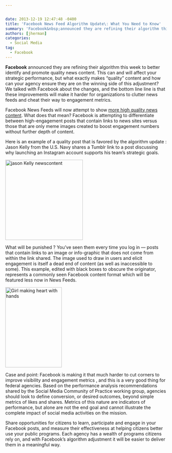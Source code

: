 ```yaml
---


date: 2013-12-19 12:47:48 -0400
title: 'Facebook News Feed Algorithm Update\: What You Need to Know'
summary: 'Facebook&nbsp;announced they are refining their algorithm this week to better identify and promote quality news content. This can and will affect your strategic performance, but what exactly makes &ldquo;quality&rdquo; content and how can your agency ensure they are on the winning side of this adjustment? We talked with Facebook about the changes, and the bottom'
authors: [jherman]
categories:
  - Social Media
tag:
  - Facebook
---
```


<p dir="ltr">
  <strong>Facebook</strong> announced they are refining their algorithm this week to better identify and promote quality news content. This can and will affect your strategic performance, but what exactly makes “quality” content and how can your agency ensure they are on the winning side of this adjustment? We talked with Facebook about the changes, and the bottom line line is that these improvements will make it harder for organizations to clutter news feeds and cheat their way to engagement metrics.
</p>

<p dir="ltr">
  Facebook News Feeds will now attempt to show <a href="http://newsroom.fb.com/News/768/News-Feed-FYI-Helping-You-Find-More-News-to-Talk-About">more high quality news content</a>. What does that mean? Facebook is attempting to differentiate between high-engagement posts that contain links to news sites versus those that are only meme images created to boost engagement numbers without further depth of content.
</p>

Here is an example of a quality post that is favored by the algorithm update : Jason Kelly from the U.S. Navy shares a Tumblr link to a post discussing why launching an Instagram account supports his team’s  strategic goals.

[<img class="aligncenter size-medium wp-image-101012" alt="jason Kelly newscontent" src="https://s3.amazonaws.com/sitesusa/wp-content/uploads/sites/212/2013/12/jason-Kelly-newscontent-242x250.jpg" width="242" height="250" />](https://s3.amazonaws.com/sitesusa/wp-content/uploads/sites/212/2013/12/jason-Kelly-newscontent.jpg)

What will be punished ? You’ve seen them every time you log in — posts that contain links to an image or info-graphic that does not come from within the link shared. The image used to draw in users and elicit engagement is itself a dead end of content (as well as inaccessible to some). This example, edited with black boxes to obscure the originator, represents a commonly seen Facebook content format which will be featured less now in News Feeds.

<p dir="ltr">
  <a href="https://s3.amazonaws.com/sitesusa/wp-content/uploads/sites/212/2013/12/Girl-making-heart-with-hands.jpg"><img class="aligncenter size-medium wp-image-101052" alt="Girl making heart with hands" src="https://s3.amazonaws.com/sitesusa/wp-content/uploads/sites/212/2013/12/Girl-making-heart-with-hands-176x250.jpg" width="176" height="250" /></a>
</p>

<p dir="ltr">
  Case and point: Facebook is making it that much harder to cut corners to improve visibility and engagement metrics , and this is a very good thing for federal agencies. Based on the performance analysis recommendations shared by the Social Media Community of Practice working group, agencies should look to define conversion, or desired outcomes, beyond simple metrics of likes and shares. Metrics of this nature are indicators of performance, but alone are not the end goal and cannot illustrate the complete impact of social media activities on the mission.
</p>

Share opportunities for citizens to learn, participate and engage in your Facebook posts, and measure their effectiveness at helping citizens better use your public programs. Each agency has a wealth of programs citizens rely on, and with Facebook’s  algorithm adjustment it will be easier to deliver them in a meaningful way.